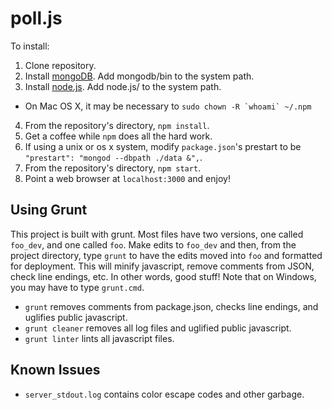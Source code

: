 poll.js
=======
To install:

1. Clone repository.
2. Install [mongoDB](http://www.mongodb.org/downloads). Add mongodb/bin to the system path.
3. Install [node.js](http://nodejs.org/download/). Add node.js/ to the system path.
  * On Mac OS X, it may be necessary to ``sudo chown -R `whoami` ~/.npm``
4. From the repository's directory, `npm install`.
5. Get a coffee while `npm` does all the hard work.
6. If using a unix or os x system, modify `package.json`'s prestart to be `"prestart": "mongod --dbpath ./data &",`.
7. From the repository's directory, `npm start`.
8. Point a web browser at `localhost:3000` and enjoy!

Using Grunt
-----------
This project is built with grunt. Most files have two versions, one called `foo_dev`, and one called `foo`. Make edits to `foo_dev` and then, from the project directory, type `grunt` to have the edits moved into `foo` and formatted for deployment. This will minify javascript, remove comments from JSON, check line endings, etc. In other words, good stuff! Note that on Windows, you may have to type `grunt.cmd`.

* `grunt` removes comments from package.json, checks line endings, and uglifies public javascript.
* `grunt cleaner` removes all log files and uglified public javascript.
* `grunt linter` lints all javascript files.

Known Issues
------------
* `server_stdout.log` contains color escape codes and other garbage.